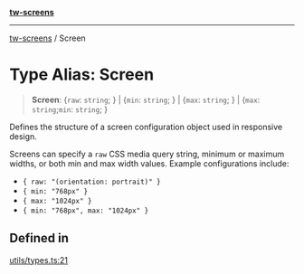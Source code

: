 [**tw-screens**](../README.md)

***

[tw-screens](../README.md) / Screen

# Type Alias: Screen

> **Screen**: \{`raw`: `string`; \} \| \{`min`: `string`; \} \| \{`max`: `string`; \} \| \{`max`: `string`;`min`: `string`; \}

Defines the structure of a screen configuration object used in responsive design.

Screens can specify a `raw` CSS media query string, minimum or maximum widths, or
both min and max width values. Example configurations include:
- `{ raw: "(orientation: portrait)" }`
- `{ min: "768px" }`
- `{ max: "1024px" }`
- `{ min: "768px", max: "1024px" }`

## Defined in

[utils/types.ts:21](https://github.com/saoudi-h/tw-screens/blob/71d2425cc2e58b55501e1e18610c4fc42dac0eb6/src/utils/types.ts#L21)
